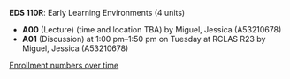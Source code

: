 **EDS 110R**: Early Learning Environments (4 units)

- **A00** (Lecture) (time and location TBA) by Miguel, Jessica (A53210678)
- **A01** (Discussion) at 1:00 pm–1:50 pm on Tuesday at RCLAS R23 by Miguel, Jessica (A53210678)

[Enrollment numbers over time](./EDS110R.tsv)
